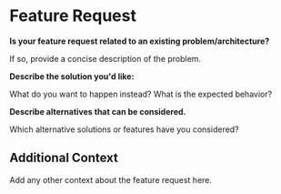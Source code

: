 # Feature Request


**Is your feature request related to an existing problem/architecture?**

If so, provide a concise description of the problem.

**Describe the solution you'd like:**

What do you want to happen instead? What is the expected behavior?

**Describe alternatives that can be considered.**

Which alternative solutions or features have you considered?

## Additional Context

Add any other context about the feature request here.